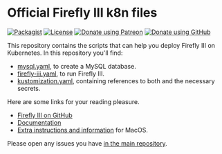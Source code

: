 # Official Firefly III k8n files

[![Packagist](https://img.shields.io/packagist/v/grumpydictator/firefly-iii.svg?style=flat-square)](https://packagist.org/packages/grumpydictator/firefly-iii) 
[![License](https://img.shields.io/github/license/firefly-iii/firefly-iii.svg?style=flat-square])](https://www.gnu.org/licenses/agpl-3.0.html) 
[![Donate using Patreon](https://img.shields.io/badge/donate-%40JC5-green?logo=patreon&style=flat-square)](https://www.patreon.com/jc5)
[![Donate using GitHub](https://img.shields.io/badge/donate-GitHub-green?logo=github&style=flat-square)](https://github.com/sponsors/JC5)

This repository contains the scripts that can help you deploy Firefly III on Kubernetes. In this repository you'll find:

* [mysql.yaml](mysql.yaml), to create a MySQL database.
* [firefly-iii.yaml](firefly-iii.yaml), to run Firefly III.
* [kustomization.yaml](kustomization.yaml), containing references to both and the necessary secrets.

Here are some links for your reading pleasure.

- [Firefly III on GitHub](https://github.com/firefly-iii/firefly-iii)
- [Documentation](https://docs.firefly-iii.org/installation/k8n)
- [Extra instructions and information](https://github.com/creylopez/ffiiimacosk8s) for MacOS.

Please open any issues you have [in the main repository](https://github.com/firefly-iii/firefly-iii).
